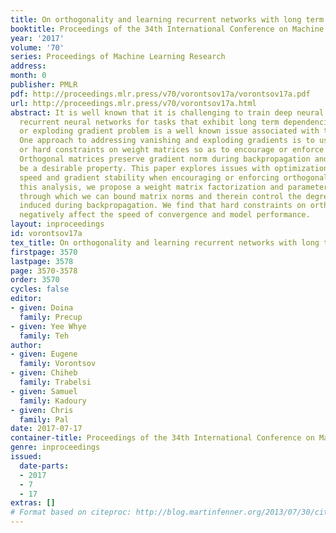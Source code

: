 ```yaml
---
title: On orthogonality and learning recurrent networks with long term dependencies
booktitle: Proceedings of the 34th International Conference on Machine Learning
year: '2017'
volume: '70'
series: Proceedings of Machine Learning Research
address: 
month: 0
publisher: PMLR
pdf: http://proceedings.mlr.press/v70/vorontsov17a/vorontsov17a.pdf
url: http://proceedings.mlr.press/v70/vorontsov17a.html
abstract: It is well known that it is challenging to train deep neural networks and
  recurrent neural networks for tasks that exhibit long term dependencies. The vanishing
  or exploding gradient problem is a well known issue associated with these challenges.
  One approach to addressing vanishing and exploding gradients is to use either soft
  or hard constraints on weight matrices so as to encourage or enforce orthogonality.
  Orthogonal matrices preserve gradient norm during backpropagation and may therefore
  be a desirable property. This paper explores issues with optimization convergence,
  speed and gradient stability when encouraging or enforcing orthogonality. To perform
  this analysis, we propose a weight matrix factorization and parameterization strategy
  through which we can bound matrix norms and therein control the degree of expansivity
  induced during backpropagation. We find that hard constraints on orthogonality can
  negatively affect the speed of convergence and model performance.
layout: inproceedings
id: vorontsov17a
tex_title: On orthogonality and learning recurrent networks with long term dependencies
firstpage: 3570
lastpage: 3578
page: 3570-3578
order: 3570
cycles: false
editor:
- given: Doina
  family: Precup
- given: Yee Whye
  family: Teh
author:
- given: Eugene
  family: Vorontsov
- given: Chiheb
  family: Trabelsi
- given: Samuel
  family: Kadoury
- given: Chris
  family: Pal
date: 2017-07-17
container-title: Proceedings of the 34th International Conference on Machine Learning
genre: inproceedings
issued:
  date-parts:
  - 2017
  - 7
  - 17
extras: []
# Format based on citeproc: http://blog.martinfenner.org/2013/07/30/citeproc-yaml-for-bibliographies/
---
```

